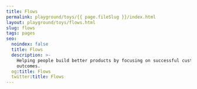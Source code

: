 ```yaml
---
title: Flows
permalink: playground/toys/{{ page.fileSlug }}/index.html
layout: playground/toys/flows.html
slug: flows
tags: pages
seo:
  noindex: false
  title: Flows
  description: >-
    Helping people build better products by focusing on successful customer
    outcomes.
  og:title: Flows
  twitter:title: Flows
---
```



